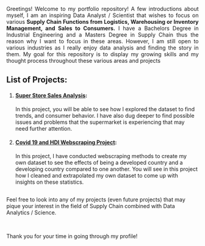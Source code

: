 <div align = 'justify';'><p>Greetings! Welcome to my portfolio repository! A few introductions about myself, I am an inspiring Data Analyst / Scientist that wishes to focus on various <strong>Supply Chain Functions from Logistics, Warehousing or Inventory Management, and Sales to Consumers.</strong> 
 I have a Bachelors Degree in Industrial Engineering and a Masters Degree in Supply Chain thus the reason why I want to focus in these areas. However, I am still open to various industries as I really enjoy data analysis and finding the story in them. My goal for this repository is to display my growing skills and my thought process throughout these various areas and projects</p></div>
<h2>List of Projects:</h2>
<ol>
<li><h4><a href="https://github.com/ibpinto3098/SuperStore-Sales-Analysis">Super Store Sales Analysis</a>:</h4><p>In this project, you will be able to see how I explored the dataset to find trends, and consumer behavior. I have also dug deeper to find possible issues and problems that the supermarket is experiencing that may need further attention. </p></li>
<li><h4><a href="https://github.com/ibpinto3098/COVID19-and-HDI-Project">Covid 19 and HDI Webscraping Project</a>:</h4><p> In this project, I have conducted webscraping methods to create my own dataset to see the effects of being a developed country and a developing country compared to one another. You will see in this project how I cleaned and extrapolated my own dataset to come up with insights on these statistics.</p></li>
</ol>
<h2></h2>

<p>Feel free to look into any of my projects (even future projects) that may pique your interest in the field of Supply Chain combined with Data Analytics / Science.</p><br>
<p>Thank you for your time in going through my profile!</p>
